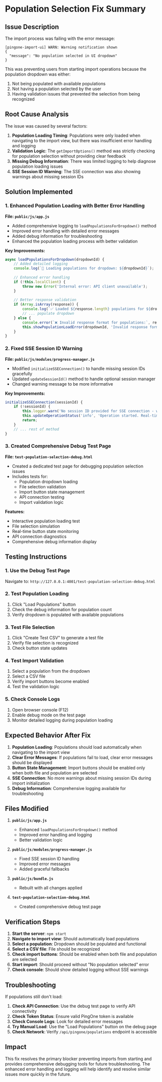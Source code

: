 # Population Selection Fix Summary

## Issue Description

The import process was failing with the error message:
```
[pingone-import-ui] WARN: Warning notification shown
{
  "message": "No population selected in UI dropdown"
}
```

This was preventing users from starting import operations because the population dropdown was either:
1. Not being populated with available populations
2. Not having a population selected by the user
3. Having validation issues that prevented the selection from being recognized

## Root Cause Analysis

The issue was caused by several factors:

1. **Population Loading Timing**: Populations were only loaded when navigating to the import view, but there was insufficient error handling and logging
2. **Validation Logic**: The `getImportOptions()` method was strictly checking for population selection without providing clear feedback
3. **Missing Debug Information**: There was limited logging to help diagnose population loading issues
4. **SSE Session ID Warning**: The SSE connection was also showing warnings about missing session IDs

## Solution Implemented

### 1. Enhanced Population Loading with Better Error Handling

**File: `public/js/app.js`**
- Added comprehensive logging to `loadPopulationsForDropdown()` method
- Improved error handling with detailed error messages
- Added debug information for troubleshooting
- Enhanced the population loading process with better validation

**Key Improvements:**
```javascript
async loadPopulationsForDropdown(dropdownId) {
    // Added detailed logging
    console.log(`🔄 Loading populations for dropdown: ${dropdownId}`);
    
    // Enhanced error handling
    if (!this.localClient) {
        throw new Error('Internal error: API client unavailable');
    }
    
    // Better response validation
    if (Array.isArray(response)) {
        console.log(`✅ Loaded ${response.length} populations for ${dropdownId}`);
        // ... populate dropdown
    } else {
        console.error(`❌ Invalid response format for populations:`, response);
        this.showPopulationLoadError(dropdownId, 'Invalid response format from server');
    }
}
```

### 2. Fixed SSE Session ID Warning

**File: `public/js/modules/progress-manager.js`**
- Modified `initializeSSEConnection()` to handle missing session IDs gracefully
- Updated `updateSessionId()` method to handle optional session manager
- Changed warning message to be more informative

**Key Improvements:**
```javascript
initializeSSEConnection(sessionId) {
    if (!sessionId) {
        this.logger.warn('No session ID provided for SSE connection - will be updated when received from backend');
        this.updateOperationStatus('info', 'Operation started. Real-time progress will be available once connection is established.');
        return;
    }
    // ... rest of method
}
```

### 3. Created Comprehensive Debug Test Page

**File: `test-population-selection-debug.html`**
- Created a dedicated test page for debugging population selection issues
- Includes tests for:
  - Population dropdown loading
  - File selection validation
  - Import button state management
  - API connection testing
  - Import validation logic

**Features:**
- Interactive population loading test
- File selection simulation
- Real-time button state monitoring
- API connection diagnostics
- Comprehensive debug information display

## Testing Instructions

### 1. Use the Debug Test Page
Navigate to: `http://127.0.0.1:4001/test-population-selection-debug.html`

### 2. Test Population Loading
1. Click "Load Populations" button
2. Check the debug information for population count
3. Verify dropdown is populated with available populations

### 3. Test File Selection
1. Click "Create Test CSV" to generate a test file
2. Verify file selection is recognized
3. Check button state updates

### 4. Test Import Validation
1. Select a population from the dropdown
2. Select a CSV file
3. Verify import buttons become enabled
4. Test the validation logic

### 5. Check Console Logs
1. Open browser console (F12)
2. Enable debug mode on the test page
3. Monitor detailed logging during population loading

## Expected Behavior After Fix

1. **Population Loading**: Populations should load automatically when navigating to the import view
2. **Clear Error Messages**: If populations fail to load, clear error messages should be displayed
3. **Button State Management**: Import buttons should be enabled only when both file and population are selected
4. **SSE Connection**: No more warnings about missing session IDs during import initialization
5. **Debug Information**: Comprehensive logging available for troubleshooting

## Files Modified

1. **`public/js/app.js`**
   - Enhanced `loadPopulationsForDropdown()` method
   - Improved error handling and logging
   - Better validation logic

2. **`public/js/modules/progress-manager.js`**
   - Fixed SSE session ID handling
   - Improved error messages
   - Added graceful fallbacks

3. **`public/js/bundle.js`**
   - Rebuilt with all changes applied

4. **`test-population-selection-debug.html`**
   - Created comprehensive debug test page

## Verification Steps

1. **Start the server**: `npm start`
2. **Navigate to import view**: Should automatically load populations
3. **Select a population**: Dropdown should be populated and functional
4. **Select a CSV file**: File should be recognized
5. **Check import buttons**: Should be enabled when both file and population are selected
6. **Start import**: Should proceed without "No population selected" error
7. **Check console**: Should show detailed logging without SSE warnings

## Troubleshooting

If populations still don't load:

1. **Check API Connection**: Use the debug test page to verify API connectivity
2. **Check Token Status**: Ensure valid PingOne token is available
3. **Check Console Logs**: Look for detailed error messages
4. **Try Manual Load**: Use the "Load Populations" button on the debug page
5. **Check Network**: Verify `/api/pingone/populations` endpoint is accessible

## Impact

This fix resolves the primary blocker preventing imports from starting and provides comprehensive debugging tools for future troubleshooting. The enhanced error handling and logging will help identify and resolve similar issues more quickly in the future. 
